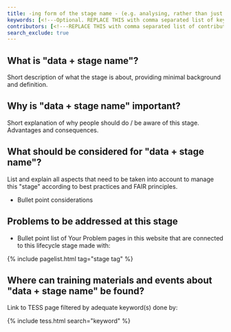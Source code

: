 ```yaml
---
title: -ing form of the stage name - (e.g. analysing, rather than just analyse)
keywords: [<!---Optional. REPLACE THIS with comma separated list of keywords--->]
contributors: [<!---REPLACE THIS with comma separated list of contributors--->]
search_exclude: true
---
```


## What is "data + stage name"? <!-- edit this heading (e.g. what is data analysis?) and write your text below it -->
Short description of what the stage is about, providing minimal background and definition.

## Why is "data + stage name" important? <!-- edit this heading (e.g. why is data analysis important?) and write your text below it -->
Short explanation of why people should do / be aware of this stage. Advantages and consequences.

## What should be considered for "data + stage name"? <!-- edit this heading (e.g. what should be considered for data analysis?) and write your text below it -->
List and explain all aspects that need to be taken into account to manage this "stage" according to best practices and FAIR principles.
* Bullet point considerations

## Problems to be addressed at this stage
* Bullet point list of Your Problem pages in this website that are connected to this lifecycle stage made with:

{% include pagelist.html tag="stage tag" %} <!-- e.g. {% include pagelist.html tag="analyse" %} -->

## Where can training materials and events about "data + stage name" be found? <!-- edit this heading (e.g. where can training materials and events about data analysis be found?) and write your text below it -->
Link to TESS page filtered by adequate keyword(s) done by:

{% include tess.html search="keyword" %} <!-- e.g. {% include tess.html search="Data Analysis" %} -->
